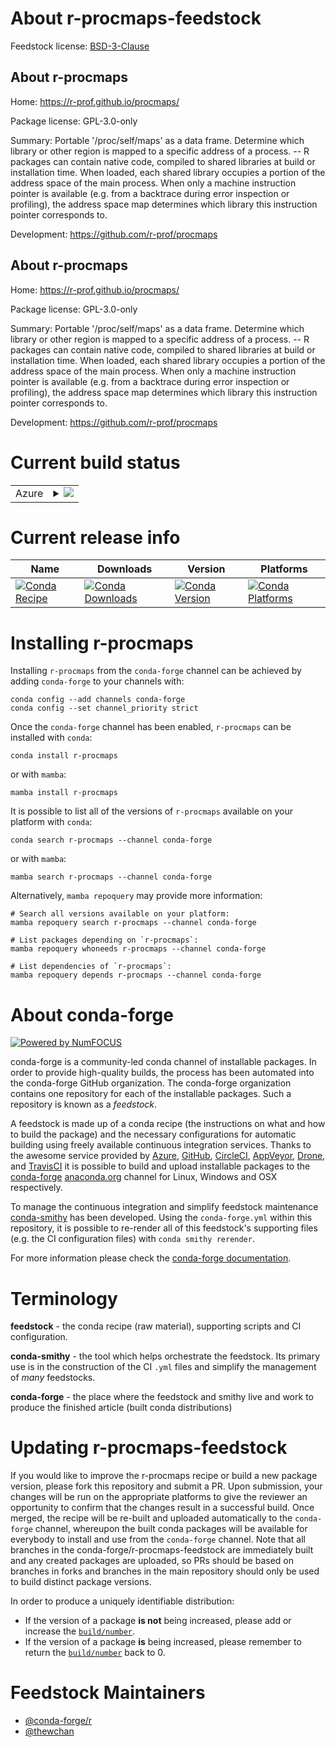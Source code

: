About r-procmaps-feedstock
==========================

Feedstock license: [BSD-3-Clause](https://github.com/conda-forge/r-procmaps-feedstock/blob/main/LICENSE.txt)


About r-procmaps
----------------

Home: https://r-prof.github.io/procmaps/

Package license: GPL-3.0-only

Summary: Portable '/proc/self/maps' as a data frame. Determine which library or other region is mapped to a specific address of a process. -- R packages can contain native code, compiled to shared libraries at build or installation time. When loaded, each shared library occupies a portion of the address space of the main process. When only a machine instruction pointer is available (e.g. from a backtrace during error inspection or profiling), the address space map determines which library this instruction pointer corresponds to.

Development: https://github.com/r-prof/procmaps

About r-procmaps
----------------

Home: https://r-prof.github.io/procmaps/

Package license: GPL-3.0-only

Summary: Portable '/proc/self/maps' as a data frame. Determine which library or other region is mapped to a specific address of a process. -- R packages can contain native code, compiled to shared libraries at build or installation time. When loaded, each shared library occupies a portion of the address space of the main process. When only a machine instruction pointer is available (e.g. from a backtrace during error inspection or profiling), the address space map determines which library this instruction pointer corresponds to.

Development: https://github.com/r-prof/procmaps

Current build status
====================


<table>
    
  <tr>
    <td>Azure</td>
    <td>
      <details>
        <summary>
          <a href="https://dev.azure.com/conda-forge/feedstock-builds/_build/latest?definitionId=23007&branchName=main">
            <img src="https://dev.azure.com/conda-forge/feedstock-builds/_apis/build/status/r-procmaps-feedstock?branchName=main">
          </a>
        </summary>
        <table>
          <thead><tr><th>Variant</th><th>Status</th></tr></thead>
          <tbody><tr>
              <td>linux_64</td>
              <td>
                <a href="https://dev.azure.com/conda-forge/feedstock-builds/_build/latest?definitionId=23007&branchName=main">
                  <img src="https://dev.azure.com/conda-forge/feedstock-builds/_apis/build/status/r-procmaps-feedstock?branchName=main&jobName=linux&configuration=linux%20linux_64_" alt="variant">
                </a>
              </td>
            </tr><tr>
              <td>osx_64</td>
              <td>
                <a href="https://dev.azure.com/conda-forge/feedstock-builds/_build/latest?definitionId=23007&branchName=main">
                  <img src="https://dev.azure.com/conda-forge/feedstock-builds/_apis/build/status/r-procmaps-feedstock?branchName=main&jobName=osx&configuration=osx%20osx_64_" alt="variant">
                </a>
              </td>
            </tr><tr>
              <td>win_64</td>
              <td>
                <a href="https://dev.azure.com/conda-forge/feedstock-builds/_build/latest?definitionId=23007&branchName=main">
                  <img src="https://dev.azure.com/conda-forge/feedstock-builds/_apis/build/status/r-procmaps-feedstock?branchName=main&jobName=win&configuration=win%20win_64_" alt="variant">
                </a>
              </td>
            </tr>
          </tbody>
        </table>
      </details>
    </td>
  </tr>
</table>

Current release info
====================

| Name | Downloads | Version | Platforms |
| --- | --- | --- | --- |
| [![Conda Recipe](https://img.shields.io/badge/recipe-r--procmaps-green.svg)](https://anaconda.org/conda-forge/r-procmaps) | [![Conda Downloads](https://img.shields.io/conda/dn/conda-forge/r-procmaps.svg)](https://anaconda.org/conda-forge/r-procmaps) | [![Conda Version](https://img.shields.io/conda/vn/conda-forge/r-procmaps.svg)](https://anaconda.org/conda-forge/r-procmaps) | [![Conda Platforms](https://img.shields.io/conda/pn/conda-forge/r-procmaps.svg)](https://anaconda.org/conda-forge/r-procmaps) |

Installing r-procmaps
=====================

Installing `r-procmaps` from the `conda-forge` channel can be achieved by adding `conda-forge` to your channels with:

```
conda config --add channels conda-forge
conda config --set channel_priority strict
```

Once the `conda-forge` channel has been enabled, `r-procmaps` can be installed with `conda`:

```
conda install r-procmaps
```

or with `mamba`:

```
mamba install r-procmaps
```

It is possible to list all of the versions of `r-procmaps` available on your platform with `conda`:

```
conda search r-procmaps --channel conda-forge
```

or with `mamba`:

```
mamba search r-procmaps --channel conda-forge
```

Alternatively, `mamba repoquery` may provide more information:

```
# Search all versions available on your platform:
mamba repoquery search r-procmaps --channel conda-forge

# List packages depending on `r-procmaps`:
mamba repoquery whoneeds r-procmaps --channel conda-forge

# List dependencies of `r-procmaps`:
mamba repoquery depends r-procmaps --channel conda-forge
```


About conda-forge
=================

[![Powered by
NumFOCUS](https://img.shields.io/badge/powered%20by-NumFOCUS-orange.svg?style=flat&colorA=E1523D&colorB=007D8A)](https://numfocus.org)

conda-forge is a community-led conda channel of installable packages.
In order to provide high-quality builds, the process has been automated into the
conda-forge GitHub organization. The conda-forge organization contains one repository
for each of the installable packages. Such a repository is known as a *feedstock*.

A feedstock is made up of a conda recipe (the instructions on what and how to build
the package) and the necessary configurations for automatic building using freely
available continuous integration services. Thanks to the awesome service provided by
[Azure](https://azure.microsoft.com/en-us/services/devops/), [GitHub](https://github.com/),
[CircleCI](https://circleci.com/), [AppVeyor](https://www.appveyor.com/),
[Drone](https://cloud.drone.io/welcome), and [TravisCI](https://travis-ci.com/)
it is possible to build and upload installable packages to the
[conda-forge](https://anaconda.org/conda-forge) [anaconda.org](https://anaconda.org/)
channel for Linux, Windows and OSX respectively.

To manage the continuous integration and simplify feedstock maintenance
[conda-smithy](https://github.com/conda-forge/conda-smithy) has been developed.
Using the ``conda-forge.yml`` within this repository, it is possible to re-render all of
this feedstock's supporting files (e.g. the CI configuration files) with ``conda smithy rerender``.

For more information please check the [conda-forge documentation](https://conda-forge.org/docs/).

Terminology
===========

**feedstock** - the conda recipe (raw material), supporting scripts and CI configuration.

**conda-smithy** - the tool which helps orchestrate the feedstock.
                   Its primary use is in the construction of the CI ``.yml`` files
                   and simplify the management of *many* feedstocks.

**conda-forge** - the place where the feedstock and smithy live and work to
                  produce the finished article (built conda distributions)


Updating r-procmaps-feedstock
=============================

If you would like to improve the r-procmaps recipe or build a new
package version, please fork this repository and submit a PR. Upon submission,
your changes will be run on the appropriate platforms to give the reviewer an
opportunity to confirm that the changes result in a successful build. Once
merged, the recipe will be re-built and uploaded automatically to the
`conda-forge` channel, whereupon the built conda packages will be available for
everybody to install and use from the `conda-forge` channel.
Note that all branches in the conda-forge/r-procmaps-feedstock are
immediately built and any created packages are uploaded, so PRs should be based
on branches in forks and branches in the main repository should only be used to
build distinct package versions.

In order to produce a uniquely identifiable distribution:
 * If the version of a package **is not** being increased, please add or increase
   the [``build/number``](https://docs.conda.io/projects/conda-build/en/latest/resources/define-metadata.html#build-number-and-string).
 * If the version of a package **is** being increased, please remember to return
   the [``build/number``](https://docs.conda.io/projects/conda-build/en/latest/resources/define-metadata.html#build-number-and-string)
   back to 0.

Feedstock Maintainers
=====================

* [@conda-forge/r](https://github.com/conda-forge/r/)
* [@thewchan](https://github.com/thewchan/)

